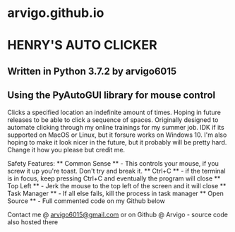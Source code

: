 # arvigo.github.io
# HENRY'S AUTO CLICKER

## Written in Python 3.7.2 by arvigo6015
## Using the PyAutoGUI library for mouse control

Clicks a specified location an indefinite amount of times. Hoping in future releases to be able to click a sequence of spaces. Originally designed to automate clicking through my online trainings for my summer job. IDK if its supported
on MacOS or Linux, but it forsure works on Windows 10. I'm also hoping to make it look nicer in the future, but it probably will be pretty hard. Change it how you please but credit me.

Safety Features:
	** Common Sense ** - This controls your mouse, if you screw it up you're toast. Don't try and break it.
	** Ctrl+C ** - if the terminal is in focus, keep pressing Ctrl+C and eventually the program will close
	** Top Left ** - Jerk the mouse to the top left of the screen and it will close
	** Task Manager ** - If all else fails, kill the process in task manager
	** Open Source ** - Full commented code on my Github below

Contact me @ arvigo6015@gmail.com or on Github @ Arvigo - source code also hosted there
